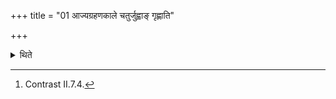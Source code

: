 +++
title = "01 आज्यग्रहणकाले चतुर्जुह्वाङ् गृह्णाति"

+++

<details><summary>थिते</summary>

1. At the time of scooping the ghee (the Adhvaryu) takes ghee in the Juhū(-ladle) for four times; (and) four times in the Upabhr̥t(-ladle).[^1]  

[^1]: Contrast II.7.4.
</details>
